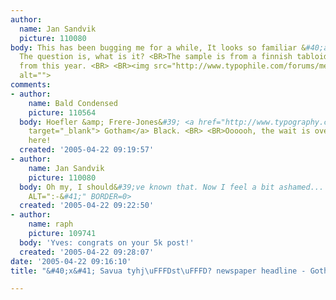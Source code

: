 ```yaml
---
author:
  name: Jan Sandvik
  picture: 110080
body: This has been bugging me for a while, It looks so familiar &#40;and good...&#41;.
  The question is, what is it? <BR>The sample is from a finnish tabloid newspaper
  from this year. <BR> <BR><img src="http://www.typophile.com/forums/messages/83/70496.gif"
  alt="">
comments:
- author:
    name: Bald Condensed
    picture: 110564
  body: Hoefler &amp; Frere-Jones&#39; <a href="http://www.typography.com/catalog/gotham/index.html"
    target="_blank"> Gotham</a> Black. <BR> <BR>Oooooh, the wait is over! It&#39;s
    here!
  created: '2005-04-22 09:19:57'
- author:
    name: Jan Sandvik
    picture: 110080
  body: Oh my, I should&#39;ve known that. Now I feel a bit ashamed... <IMG SRC="http://www.typophile.com/forums/clipart/happy.gif"
    ALT=":-&#41;" BORDER=0>
  created: '2005-04-22 09:22:50'
- author:
    name: raph
    picture: 109741
  body: 'Yves: congrats on your 5k post!'
  created: '2005-04-22 09:28:07'
date: '2005-04-22 09:16:10'
title: "&#40;x&#41; Savua tyhj\uFFFDst\uFFFD? newspaper headline - Gotham {Yves}"

---
```

